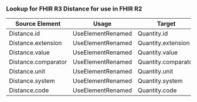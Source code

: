 ### Lookup for FHIR R3 Distance for use in FHIR R2

| Source Element | Usage | Target |
| -------------- | ----- | ------ |
| Distance.id | UseElementRenamed | Quantity.id |
| Distance.extension | UseElementRenamed | Quantity.extension |
| Distance.value | UseElementRenamed | Quantity.value |
| Distance.comparator | UseElementRenamed | Quantity.comparator |
| Distance.unit | UseElementRenamed | Quantity.unit |
| Distance.system | UseElementRenamed | Quantity.system |
| Distance.code | UseElementRenamed | Quantity.code |
